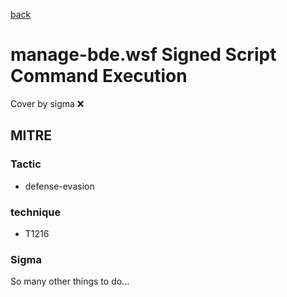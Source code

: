 [back](../index.md)
# manage-bde.wsf Signed Script Command Execution
Cover by sigma :x: 

## MITRE
### Tactic
  - defense-evasion

### technique
  - T1216

### Sigma

 So many other things to do...